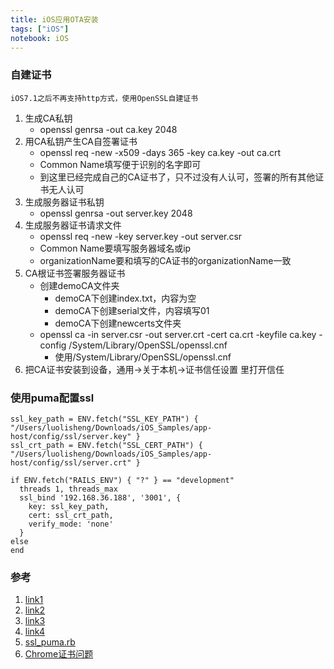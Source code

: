 ```yaml
---
title: iOS应用OTA安装
tags: ["iOS"]
notebook: iOS
---
```


### 自建证书

```
iOS7.1之后不再支持http方式，使用OpenSSL自建证书
```
1. 生成CA私钥
	* openssl genrsa -out ca.key 2048
2. 用CA私钥产生CA自签署证书
	* openssl req -new -x509 -days 365 -key ca.key -out ca.crt
	* Common Name填写便于识别的名字即可
	* 到这里已经完成自己的CA证书了，只不过没有人认可，签署的所有其他证书无人认可
3. 生成服务器证书私钥 
	* openssl genrsa -out server.key 2048
4. 生成服务器证书请求文件
	* openssl req -new -key server.key -out server.csr
	* Common Name要填写服务器域名或ip
	* organizationName要和填写的CA证书的organizationName一致
5. CA根证书签署服务器证书
	* 创建demoCA文件夹
		* demoCA下创建index.txt，内容为空
		* demoCA下创建serial文件，内容填写01
		* demoCA下创建newcerts文件夹
	* openssl ca -in server.csr -out server.crt -cert ca.crt -keyfile ca.key -config /System/Library/OpenSSL/openssl.cnf
		* 使用/System/Library/OpenSSL/openssl.cnf
6. 把CA证书安装到设备，通用->关于本机->证书信任设置 里打开信任

### 使用puma配置ssl
```
ssl_key_path = ENV.fetch("SSL_KEY_PATH") { "/Users/luolisheng/Downloads/iOS_Samples/app-host/config/ssl/server.key" }
ssl_crt_path = ENV.fetch("SSL_CERT_PATH") { "/Users/luolisheng/Downloads/iOS_Samples/app-host/config/ssl/server.crt" }

if ENV.fetch("RAILS_ENV") { "?" } == "development"
  threads 1, threads_max
  ssl_bind '192.168.36.188', '3001', {
    key: ssl_key_path,
    cert: ssl_crt_path,
    verify_mode: 'none'
  }
else
end
```

### 参考
1. [link1](https://www.jianshu.com/p/35ca63ec0d8e)
2. [link2](https://github.com/pluosi/app-host)
3. [link3](https://www.jianshu.com/p/54312134ac9d)
2. [link4](https://github.com/bumaociyuan/ios-ipa-server)
4. [ssl_puma.rb](https://gist.github.com/tadast/9932075)
5. [Chrome证书问题](https://github.com/mrdulin/blog/issues/32)